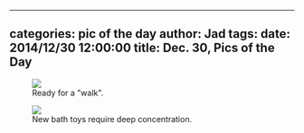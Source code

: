 
---
categories: pic of the day
author: Jad
tags: 
date: 2014/12/30 12:00:00
title: Dec. 30, Pics of the Day 
---

<figure>
<img src="/img/2014/12/30/img_20141230_143443412_medium.jpg" />
<figcaption>Ready for a "walk".</figcaption>
</figure>

<figure>
<img src="/img/2014/12/30/img_20141230_173645486_medium.jpg" />
<figcaption>New bath toys require deep concentration.</figcaption>
</figure>
